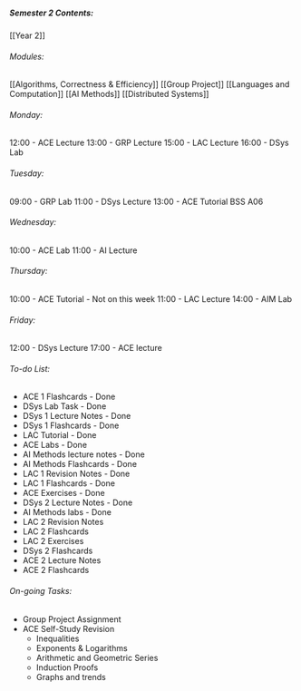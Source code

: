 ##### Semester 2 Contents:
 [[Year 2]]
###### Modules:
 [[Algorithms, Correctness & Efficiency]]
 [[Group Project]]
 [[Languages and Computation]]
 [[AI Methods]]
 [[Distributed Systems]]

###### Monday:
12:00 - ACE Lecture 
13:00 - GRP Lecture
15:00 - LAC Lecture
16:00 - DSys Lab

###### Tuesday:
09:00 - GRP Lab
11:00 - DSys Lecture
13:00 - ACE Tutorial BSS A06

###### Wednesday:
10:00 - ACE Lab
11:00 - AI Lecture

###### Thursday:
10:00 - ACE Tutorial - Not on this week
11:00 - LAC Lecture
14:00 - AIM Lab
###### Friday:
12:00 - DSys Lecture
17:00 - ACE lecture

###### To-do List:
- ACE 1 Flashcards - Done
- DSys Lab Task - Done
- DSys 1 Lecture Notes - Done
- DSys 1 Flashcards - Done
-  LAC Tutorial - Done
- ACE Labs - Done
- AI Methods lecture notes - Done
- AI Methods Flashcards - Done
- LAC 1 Revision Notes - Done
- LAC 1 Flashcards - Done
- ACE Exercises - Done
- DSys 2 Lecture Notes - Done
- AI Methods labs - Done
- LAC 2 Revision Notes
- LAC 2 Flashcards
- LAC 2 Exercises
- DSys 2 Flashcards
- ACE 2 Lecture Notes
- ACE 2 Flashcards

###### On-going Tasks:
- Group Project Assignment
- ACE Self-Study Revision
	- Inequalities
	- Exponents & Logarithms
	- Arithmetic and Geometric Series
	- Induction Proofs
	- Graphs and trends